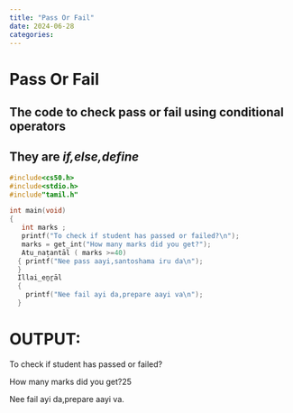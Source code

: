```yaml
---
title: "Pass Or Fail"
date: 2024-06-28
categories:
---
```

# **Pass Or Fail**
## The  code to check pass or fail using **conditional operators**
## They are *if,else,define*
```C
#include<cs50.h>
#include<stdio.h>
#include"tamil.h"

int main(void)
{
   int marks ;
   printf("To check if student has passed or failed?\n");
   marks = get_int("How many marks did you get?");
   Atu_naṭantāl ( marks >=40)
  { printf("Nee pass aayi,santoshama iru da\n");
  }
  Illai_eṉṟāl
  {
    printf("Nee fail ayi da,prepare aayi va\n");
  }
```
# OUTPUT:
To check if student has passed or failed?

How many marks did you get?25

Nee fail ayi da,prepare aayi va.